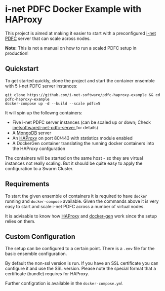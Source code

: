 # i-net PDFC Docker Example with HAProxy

This project is aimed at making it easier to start with a preconfigured [i-net PDFC](https://www.inetsoftware.de/products/pdf-content-comparer) server that can scale across nodes.

**Note:** This is not a manual on how to run a scaled PDFC setup in production!

## Quickstart

To get started quickly, clone the project and start the container ensemble with 5 i-net PDFC server instances:

	git clone https://github.com/i-net-software/pdfc-haproxy-example && cd pdfc-haproxy-example
	docker-compose up -d --build --scale pdfc=5

It will spin up the followng containers:

  * Five i-net PDFC server instances (can be scaled up or down; Check [inetsoftware/i-net-pdfc-server
](http://hub.docker.com/r/inetsoftware/i-net-pdfc-server) for details)
  * A [MongoDB](http://mongodb.com) server
  * An [HAProxy](http://www.haproxy.org) on port 80/443 with statistics module enabled
  * A DockerGen container translating the running docker containers into the HAProxy confguration

The containers will be started on the same host - so they are virtual instances not really scaling. But it should be quite easy to apply the configuration to a Swarm Cluster.

## Requirements

To start the given ensemble of containers it is required to have `docker` running and `docker-compose` available. Given the commands above it is very easy to start and scale i-net PDFC across a number of virtual nodes.

It is advisable to know how [HAProxy](http://www.haproxy.org) and [docker-gen](https://github.com/jwilder/docker-gen) work since the setup relies on them.

## Custom Configuration

The setup can be configured to a certain point. There is a `.env` file for the basic ensemble configuration.

By default the non-ssl version is run. If you have an SSL certificate you can configure it and use the SSL version. Please note the special format that a certificate (bundle) requires for HAProxy.

Further configration is available in the `docker-compose.yml`